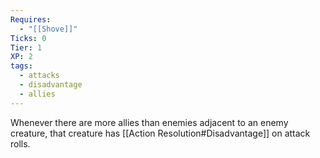 ```yaml
---
Requires:
  - "[[Shove]]"
Ticks: 0
Tier: 1
XP: 2
tags:
  - attacks
  - disadvantage
  - allies
---
```

Whenever there are more allies than enemies adjacent to an enemy creature, that creature has [[Action Resolution#Disadvantage]] on attack rolls.